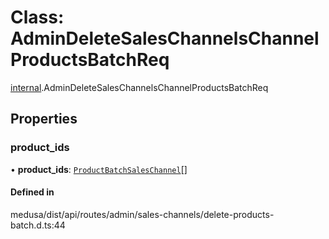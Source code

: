 # Class: AdminDeleteSalesChannelsChannelProductsBatchReq

[internal](../modules/internal-20.md).AdminDeleteSalesChannelsChannelProductsBatchReq

## Properties

### product\_ids

• **product\_ids**: [`ProductBatchSalesChannel`](internal-20.ProductBatchSalesChannel.md)[]

#### Defined in

medusa/dist/api/routes/admin/sales-channels/delete-products-batch.d.ts:44

